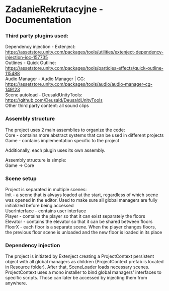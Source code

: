 # ZadanieRekrutacyjne - Documentation
### Third party plugins used:
Dependency injection - Extenject: https://assetstore.unity.com/packages/tools/utilities/extenject-dependency-injection-ioc-157735  
Outlines - Quick Outline: https://assetstore.unity.com/packages/tools/particles-effects/quick-outline-115488  
Audio Manager - Audio Manager | CG: https://assetstore.unity.com/packages/tools/audio/audio-manager-cg-149123  
Scene autoload - DeusaldUnityTools: https://github.com/Deusald/DeusaldUnityTools  
Other third party content: all sound clips

### Assembly structure
The project uses 2 main assemblies to organize the code:  
Core - contains more abstract systems that can be used in different projects  
Game - contains implementation specific to the project  

Additionally, each plugin uses its own assembly.

Assembly structure is simple:  
Game -> Core  

### Scene setup
Project is separated in multiple scenes:  
Init - a scene that is always loaded at the start, regardless of which scene was opened in the editor. Used to make sure all global managers are fully initialized before being accessed  
UserInterface - contains user interface  
Player - contains the player so that it can exist separately the floors  
Elevator - contains the elevator so that it can be shared between floors  
FloorX - each floor is a separate scene. When  the player changes floors, the previous floor scene is unloaded and the new floor is loaded in its place 

### Dependency injection
The project is initiated by Extenject creating a ProjectContext persistent object with all global managers as children (ProjectContext prefab is located in Resource folder). After that, SceneLoader loads necessary scenes. ProjectContext uses a mono installer to bind global managers' interfaces to specific scripts. Those can later be accessed by injecting them from anywhere.
